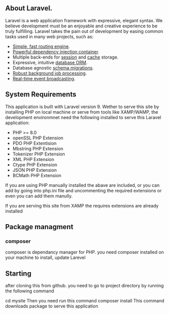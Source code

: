   
## About Laravel. 

Laravel is a web application framework with expressive, elegant syntax. We believe development must be an enjoyable and creative experience to be truly fulfilling. Laravel takes the pain out of development by easing common tasks used in many web projects, such as:


- [Simple, fast routing engine](https://laravel.com/docs/routing).
- [Powerful dependency injection container](https://laravel.com/docs/container).
- Multiple back-ends for [session](https://laravel.com/docs/session) and [cache](https://laravel.com/docs/cache) storage.
- Expressive, intuitive [database ORM](https://laravel.com/docs/eloquent).
- Database agnostic [schema migrations](https://laravel.com/docs/migrations).
- [Robust background job processing](https://laravel.com/docs/queues).
- [Real-time event broadcasting](https://laravel.com/docs/broadcasting).




## System Requirements
This application is built with Laravel version 9.
Wether to serve this site by installing PHP on local machine or serve from tools
like XAMP/WAMP, the development environmnet need the following installed to serve 
this Laravel application:
   - PHP >= 8.0
   - openSSL PHP Extension
   - PDO PHP Extentision
   - Mbstring PHP Extension
   - Tokenizer PHP Extension
   - XML PHP Extension
   - Ctype PHP Extension
   - JSON PHP Extension
   - BCMath PHP Extension

If you are using PHP manually installed the abave are included,
or you can add by going into php.ini file and uncommenting the required extensions 
or even you can add them manully.

If you are serving this site from XAMP the requires extensions are already installed

## Package managment
  ### composer 
composer is dependancy manager for PHP.
you need composer installed on your machine to install, update Larevel

## Starting

after cloning this from github.
you need to go to project directory by running the following command 

   cd mysite
Then you need run this command 
   composer install
This command downloads package to serve this application


